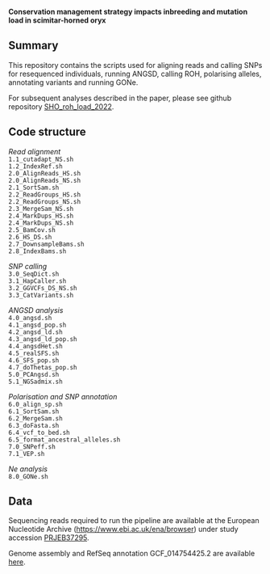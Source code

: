 **Conservation management strategy impacts inbreeding and mutation load in scimitar-horned oryx**

**Summary**
-------------

This repository contains the scripts used for aligning reads and calling SNPs for resequenced individuals, running ANGSD, calling ROH, polarising alleles, annotating variants and running GONe.

For subsequent analyses described in the paper, please see github repository [SHO_roh_load_2022](https://github.com/elhumble/SHO_roh_load_2022).

**Code structure**
-------------

*Read alignment*  
`1.1_cutadapt_NS.sh`  
`1.2_IndexRef.sh`  
`2.0_AlignReads_HS.sh`  
`2.0_AlignReads_NS.sh`  
`2.1_SortSam.sh`  
`2.2_ReadGroups_HS.sh`  
`2.2_ReadGroups_NS.sh`  
`2.3_MergeSam_NS.sh`  
`2.4_MarkDups_HS.sh`  
`2.4_MarkDups_NS.sh`  
`2.5_BamCov.sh`  
`2.6_HS_DS.sh`  
`2.7_DownsampleBams.sh`  
`2.8_IndexBams.sh`  

*SNP calling*   
`3.0_SeqDict.sh`  
`3.1_HapCaller.sh`  
`3.2_GGVCFs_DS_NS.sh`  
`3.3_CatVariants.sh`  

*ANGSD analysis*    
`4.0_angsd.sh`  
`4.1_angsd_pop.sh`  
`4.2_angsd_ld.sh`  
`4.3_angsd_ld_pop.sh`  
`4.4_angsdHet.sh`  
`4.5_realSFS.sh`  
`4.6_SFS_pop.sh`  
`4.7_doThetas_pop.sh`  
`5.0_PCAngsd.sh`  
`5.1_NGSadmix.sh`  

*Polarisation and SNP annotation*  
`6.0_align_sp.sh`  
`6.1_SortSam.sh`  
`6.2_MergeSam.sh`  
`6.3_doFasta.sh`  
`6.4_vcf_to_bed.sh`  
`6.5_format_ancestral_alleles.sh`  
`7.0_SNPeff.sh`  
`7.1_VEP.sh`  

*Ne analysis*   
`8.0_GONe.sh`  

**Data**
-------------
Sequencing reads required to run the pipeline are available at the European Nucleotide Archive (https://www.ebi.ac.uk/ena/browser) under study accession [PRJEB37295](https://www.ebi.ac.uk/ena/browser/view/PRJEB37295?show=related-records).

Genome assembly and RefSeq annotation GCF_014754425.2 are available [here](https://ftp.ncbi.nlm.nih.gov/genomes/all/GCF/014/754/425/GCF_014754425.2_SCBI_Odam_1.1/).
